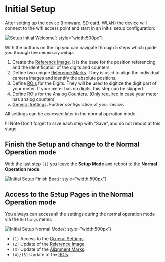 # Initial Setup

After setting up the device (firmware, SD card, WLAN) the device will connect to the wifi access point and start in an initial setup configuration:

![Setup Initial Welcome](img/setup_initial_welcome.png){: style="width:500px"}

With the buttons on the top you can navigate through 5 steps which guide you through the necessary setup:

1. Create the [Reference Image](Reference-Image.md). It is the base for the position referencing and the identification of the digits and counters.
1. Define two unique [Reference Marks](Alignment.md). They is used to align the individual camera images and identify the absolute positions.
1. Define [ROIs](ROI-Configuration.md) for the Digits. They will be used to digitize the digit part of your meter. If your meter has no digits, this step can be skipped.
1. Define [ROIs](ROI-Configuration.md) for the Analog Counters. (Only required in case your meter has analog counters)</li>
1. [General Settings](Configuration.md). Further configuration of your device.

All settings can be accessed later in the normal operation mode.

!!! Note
    Don't forget to save each step with "Save", and do not reboot at this stage.

## Finish the Setup and change to the Normal Operation mode

With the last step `(1)` you leave the **Setup Mode** and reboot to the **Normal Operation mode**.

![Initial Setup Finish Boot](img/initial_setup_6_finish_reboot.jpg){: style="width:500px"}

## Access to the Setup Pages in the Normal Operation mode

You always can access all the settings during the normal operation mode via the `Settings` menu:

![Initial Setup Normal Mode](img/initial_setup_7_access_normal_mode.jpg){: style="width:500px"}

- `(1)` Access to the [General Settings](Configuration.md).
- `(2)` Update of the [Reference Image](Reference-Image.md).
- `(3)` Update of the [Alignment Marks](Alignment.md).
- `(4)/(5)` Update of the [ROIs](ROI-Configuration.md).
